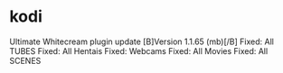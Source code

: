 # kodi
Ultimate Whitecream plugin update
[B]Version 1.1.65 (mb)[/B]
Fixed: All TUBES
Fixed: All Hentais
Fixed: Webcams
Fixed: All Movies
Fixed: All SCENES
